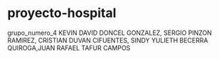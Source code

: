 # proyecto-hospital
grupo_numero_4
KEVIN DAVID DONCEL GONZALEZ, SERGIO PINZON RAMIREZ, CRISTIAN DUVAN CIFUENTES, SINDY YULIETH BECERRA QUIROGA,JUAN RAFAEL TAFUR CAMPOS
